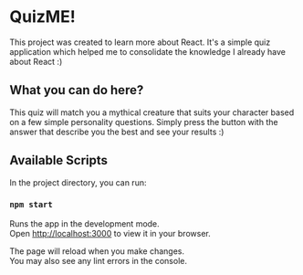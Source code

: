 # QuizME!

This project was created to learn more about React. It's a simple quiz application which helped me to consolidate the knowledge I already have about React :)

## What you can do here?

This quiz will match you a mythical creature that suits your character based on a few simple personality questions. Simply press the button with the answer that describe you the best and see your results :)


## Available Scripts

In the project directory, you can run:

### `npm start`

Runs the app in the development mode.\
Open [http://localhost:3000](http://localhost:3000) to view it in your browser.

The page will reload when you make changes.\
You may also see any lint errors in the console.

